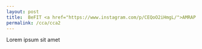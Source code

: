 ```yaml
---
layout: post
title:  BeFIT <a href="https://www.instagram.com/p/CEQoO2iHmgL/">AMRAP Workout</a>
permalink: /cca/cca2
---
```

Lorem ipsum sit amet
